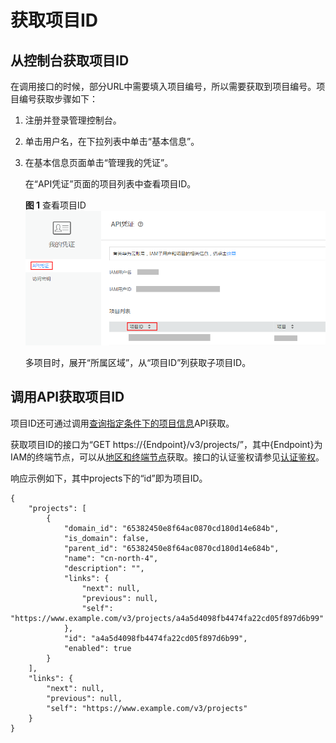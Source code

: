 # 获取项目ID<a name="apm_04_0028"></a>

## 从控制台获取项目ID<a name="section7193421002"></a>

在调用接口的时候，部分URL中需要填入项目编号，所以需要获取到项目编号。项目编号获取步骤如下：

1.  注册并登录管理控制台。
2.  单击用户名，在下拉列表中单击“基本信息”。
3.  在基本信息页面单击“管理我的凭证”。

    在“API凭证”页面的项目列表中查看项目ID。

    **图 1**  查看项目ID<a name="fig14165132319490"></a>  
    ![](figures/查看项目ID.png "查看项目ID")

    多项目时，展开“所属区域”，从“项目ID”列获取子项目ID。


## 调用API获取项目ID<a name="section64013342512"></a>

项目ID还可通过调用[查询指定条件下的项目信息](https://support.huaweicloud.com/api-iam/zh-cn_topic_0057845625.html)API获取。

获取项目ID的接口为“GET https://\{Endpoint\}/v3/projects/”，其中\{Endpoint\}为IAM的终端节点，可以从[地区和终端节点](https://developer.huaweicloud.com/endpoint?IAM)获取。接口的认证鉴权请参见[认证鉴权](认证鉴权.md)。

响应示例如下，其中projects下的“id”即为项目ID。

```
{ 
    "projects": [ 
        { 
            "domain_id": "65382450e8f64ac0870cd180d14e684b", 
            "is_domain": false, 
            "parent_id": "65382450e8f64ac0870cd180d14e684b", 
            "name": "cn-north-4", 
            "description": "", 
            "links": { 
                "next": null, 
                "previous": null, 
                "self": "https://www.example.com/v3/projects/a4a5d4098fb4474fa22cd05f897d6b99" 
            }, 
            "id": "a4a5d4098fb4474fa22cd05f897d6b99", 
            "enabled": true 
        } 
    ], 
    "links": { 
        "next": null, 
        "previous": null, 
        "self": "https://www.example.com/v3/projects" 
    } 
}
```

